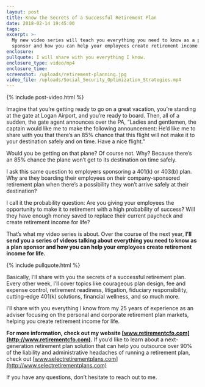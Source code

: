 ```yaml
---
layout: post
title: Know the Secrets of a Successful Retirement Plan
date: 2018-02-14 19:45:00
tags:
excerpt: >-
  My new video series will teach you everything you need to know as a plan
  sponsor and how you can help your employees create retirement income for life.
enclosure:
pullquote: I will share with you everything I know.
enclosure_type: video/mp4
enclosure_time:
screenshot: /uploads/retirement-planning.jpg
video_file: /uploads/Social_Security_Optimization_Strategies.mp4
---
```


{% include post-video.html %}

Imagine that you’re getting ready to go on a great vacation, you’re standing at the gate at Logan Airport, and you’re ready to board. Then, all of a sudden, the gate agent announces over the PA, “Ladies and gentlemen, the captain would like me to make the following announcement: He’d like me to share with you that there’s an 85% chance that this flight will not make it to your destination safely and on time. Have a nice flight.”

Would you be getting on that plane? Of course not. Why? Because there’s an 85% chance the plane won’t get to its destination on time safely.

I ask this same question to employers sponsoring a 401(k) or 403(b) plan. Why are they boarding their employees on their company-sponsored retirement plan when there’s a possibility they won’t arrive safely at their destination?

I call it the probability question: Are you giving your employees the opportunity to make it to retirement with a high probability of success? Will they have enough money saved to replace their current paycheck and create retirement income for life?

That’s what my video series is about. Over the course of the next year, **I’ll send you a series of videos talking about everything you need to know as a plan sponsor and how you can help your employees create retirement income for life.**

{% include pullquote.html %}

Basically, I’ll share with you the secrets of a successful retirement plan. Every other week, I’ll cover topics like courageous plan design, fee and expense control, retirement readiness, litigation, fiduciary responsibility, cutting-edge 401(k) solutions, financial wellness, and so much more.

I’ll share with you everything I know from my 25 years of experience as an adviser focusing on the personal and corporate retirement plan markets, helping you create retirement income for life.

**For more information, check out my website [www.retirementcfo.com](http://www.retirementcfo.com).** If you’d like to learn about a next-generation retirement plan solution that can help you outsource over 90% of the liability and administrative headaches of running a retirement plan, check out [www.selectretirementplans.com](http://www.selectretirementplans.com)

If you have any questions, don’t hesitate to reach out to me.
